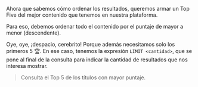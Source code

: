 Ahora que sabemos cómo ordenar los resultados, queremos armar un Top Five del mejor contenido que tenemos en nuestra plataforma. 

Para eso, debemos ordenar todo el contenido por el puntaje de mayor a menor (descendente). 

Oye, oye, ¡despacio, cerebrito! Porque además necesitamos solo los primeros 5 :trophy:. En ese caso, tenemos la expresión `LIMIT <cantidad>`, que se pone al final de la consulta para indicar la cantidad de resultados que nos interesa mostrar. 

> Consulta el Top 5 de los títulos con mayor puntaje. 

<div
  class='mu-sql-table'
  data-name='series_peliculas'
  data-columns='[{"name": "id_contenido", "pk": true}, "titulo", "temporadas", "puntaje"]'
  data-rows='[
    [1, "Stranger things", 2, 10], 
    [2, "The walking dead", 8, 7.9],
    [3, "Breaking bad", 5, 9.7],
    [4, "IT", null, 9.3],
    [5, "Los juegos del hambre", null, 8.9],
    [6, "Better call Saul", 3, 9.5],
    [7, "The Flash", 3, 8.0],
    [8, "El internado", 7, 7.5]
  ]'>
</div>